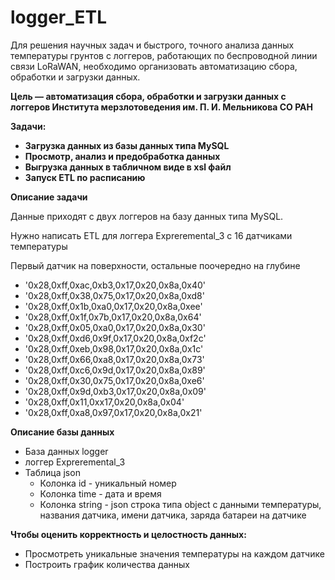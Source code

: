 # logger_ETL
Для решения научных задач и быстрого, точного анализа данных температуры грунтов с логгеров, работающих по беспроводной линии связи LoRaWAN, необходимо организовать автоматизацию сбора, обработки и загрузки данных.

**Цель — автоматизация сбора, обработки и загрузки данных с логгеров Института мерзлотоведения им. П. И. Мельникова СО РАН**

**Задачи:**

- **Загрузка данных из базы данных типа MySQL** 
- **Просмотр, анализ и предобработка данных**
- **Выгрузка данных в табличном виде в xsl файл**
- **Запуск ETL по расписанию**

**Описание задачи**

Данные приходят с двух логгеров на базу данных типа MySQL.

Нужно написать ETL для логгера Expreremental_3 c 16 датчиками температуры

Первый датчик на поверхности, остальные поочередно на глубине

- '0x28,0xff,0xac,0xb3,0x17,0x20,0x8a,0x40'
- '0x28,0xff,0x38,0x75,0x17,0x20,0x8a,0xd8'
- '0x28,0xff,0x1b,0xa0,0x17,0x20,0x8a,0xee'
- '0x28,0xff,0x1f,0x7b,0x17,0x20,0x8a,0x64'
- '0x28,0xff,0x05,0xa0,0x17,0x20,0x8a,0x30'
- '0x28,0xff,0xd6,0x9f,0x17,0x20,0x8a,0xf2c'
- '0x28,0xff,0xeb,0x98,0x17,0x20,0x8a,0x1c'
- '0x28,0xff,0x66,0xa8,0x17,0x20,0x8a,0x73'
- '0x28,0xff,0xc6,0x9d,0x17,0x20,0x8a,0x89'
- '0x28,0xff,0x30,0x75,0x17,0x20,0x8a,0xe6'
- '0x28,0xff,0x9d,0xb3,0x17,0x20,0x8a,0x09'
- '0x28,0xff,0x11,0xx17,0x20,0x8a,0x04'
- '0x28,0xff,0xa8,0x97,0x17,0x20,0x8a,0x21'


**Описание базы данных**
- База данных logger
- логгер Expreremental_3
- Таблица json
  - Колонка id - уникальный номер 
  - Колонка time - дата и время
  - Колонка string - json строка типа object с данными температуры, названия датчика, имени датчика, заряда батареи на датчике

**Чтобы оценить корректность и целостность данных:**

- Просмотреть уникальные значения температуры на каждом датчике
- Построить график количества данных 
